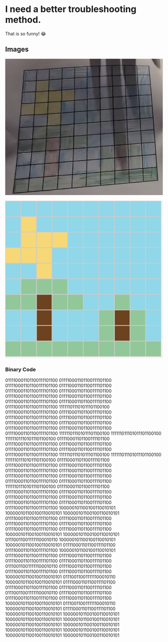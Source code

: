 # I need a better troubleshooting method. 
That is so funny! :joy:

## Images

![Drawing by me](/Images/picture.jpg)

![screenshot of picture made using the cool website](/Images/binary.png)

### Binary Code
011110001101100111101100 011110001101100111101100 
011110001101100111101100 011110001101100111101100 011110001101100111101100 011110001101100111101100 011110001101100111101100 011110001101100111101100 011110001101100111101100 011110001101100111101100 
011110001101100111101100 111111011101011101100100 011110001101100111101100 011110001101100111101100 011110001101100111101100 011110001101100111101100 011110001101100111101100 011110001101100111101100 011110001101100111101100 011110001101100111101100 
011110001101100111101100 111111011101011101100100 111111011101011101100100 111111011101011101100100 011110001101100111101100 011110001101100111101100 011110001101100111101100 011110001101100111101100 011110001101100111101100 011110001101100111101100 
111111011101011101100100 111111011101011101100100 111111011101011101100100 011110001101100111101100 011110001101100111101100 011110001101100111101100 011110001101100111101100 011110001101100111101100 011110001101100111101100 011110001101100111101100 
011110001101100111101100 011110001101100111101100 111111011101011101100100 011110001101100111101100 011110001101100111101100 011110001101100111101100 011110001101100111101100 011110001101100111101100 011110001101100111101100 011110001101100111101100 
011110001101100111101100 100000101100100110010101 100000101100100110010101 100000101100100110010101 011110001101100111101100 011110001101100111101100 011110001101100111101100 011110001101100111101100 011110001101100111101100 011110001101100111101100 
100000101100100110010101 100000101100100110010101 011100110011111100010110 100000101100100110010101 100000101100100110010101 011110001101100111101100 011110001101100111101100 100000101100100110010101 011110001101100111101100 011110001101100111101100 
011110001101100111101100 011110001101100111101100 011100110011111100010110 011110001101100111101100 011110001101100111101100 011110001101100111101100 100000101100100110010101 011100110011111100010110 100000101100100110010101 011110001101100111101100 
011110001101100111101100 011110001101100111101100 011100110011111100010110 011110001101100111101100 011110001101100111101100 011110001101100111101100 100000101100100110010101 011100110011111100010110 100000101100100110010101 011110001101100111101100 
100000101100100110010101 100000101100100110010101 100000101100100110010101 100000101100100110010101 100000101100100110010101 100000101100100110010101 100000101100100110010101 100000101100100110010101 100000101100100110010101 100000101100100110010101 


